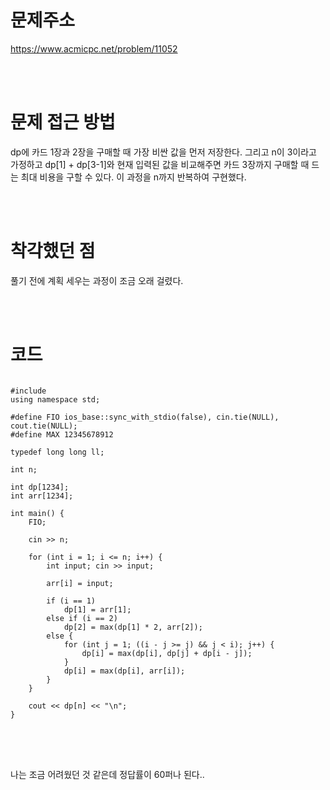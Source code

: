 # 문제주소
https://www.acmicpc.net/problem/11052


<br><br>
# 문제 접근 방법
dp에 카드 1장과 2장을 구매할 때 가장 비싼 값을 먼저 저장한다. 그리고 n이 3이라고 가정하고 dp[1] + dp[3-1]와 현재 입력된 값을 비교해주면 카드 3장까지 구매할 때 드는 최대 비용을 구할 수 있다. 이 과정을 n까지 반복하여 구현했다.


<br><br>
# 착각했던 점
<p>
풀기 전에 계획 세우는 과정이 조금 오래 걸렸다.
</p>
<br><br>


# 코드
<pre>
<code>
#include <bits/stdc++.h>
using namespace std;

#define FIO ios_base::sync_with_stdio(false), cin.tie(NULL), cout.tie(NULL);
#define MAX 12345678912

typedef long long ll;

int n;

int dp[1234];
int arr[1234];

int main() {
	FIO;

	cin >> n;

	for (int i = 1; i <= n; i++) {
		int input; cin >> input;

		arr[i] = input;

		if (i == 1)
			dp[1] = arr[1];
		else if (i == 2)
			dp[2] = max(dp[1] * 2, arr[2]);
		else {
			for (int j = 1; ((i - j >= j) && j < i); j++) {
				dp[i] = max(dp[i], dp[j] + dp[i - j]);
			}
			dp[i] = max(dp[i], arr[i]);
		}
	}

	cout << dp[n] << "\n";
}
</code>
</pre>

<br><br>
<p>
나는 조금 어려웠던 것 같은데 정답률이 60퍼나 된다..
</p>